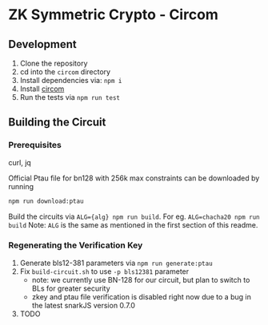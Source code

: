 # ZK Symmetric Crypto - Circom

## Development

1. Clone the repository
2. cd into the `circom` directory
3. Install dependencies via: `npm i`
4. Install [circom](https://docs.circom.io/getting-started/installation/)
5. Run the tests via `npm run test`

## Building the Circuit

### Prerequisites
curl, jq

Official Ptau file for bn128 with 256k max constraints can be downloaded by running
```bash
npm run download:ptau
```

Build the circuits via `ALG={alg} npm run build`.
For eg. `ALG=chacha20 npm run build`
Note: `ALG` is the same as mentioned in the first section of this readme.

### Regenerating the Verification Key

1. Generate bls12-381 parameters via `npm run generate:ptau`
2. Fix `build-circuit.sh` to use `-p bls12381` parameter
   - note: we currently use BN-128 for our circuit, but plan to switch to BLs for greater security
   - zkey and ptau file verification is disabled right now due to a bug in the latest snarkJS version 0.7.0
3. TODO